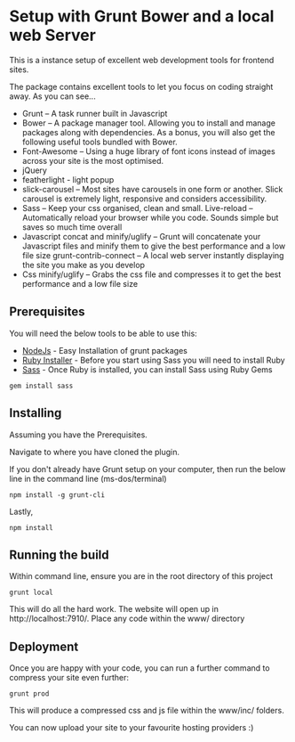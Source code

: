 # Setup with Grunt Bower and a local web Server

This is a instance setup of excellent web development tools for frontend sites. 

The package contains excellent tools to let you focus on coding straight away. As you can see...

* Grunt – A task runner built in Javascript
* Bower – A package manager tool. Allowing you to install and manage packages along with dependencies. As a bonus, you will also get the following useful tools bundled with Bower.
* Font-Awesome – Using a huge library of font icons instead of images across your site is the most optimised.
* jQuery
* featherlight - light popup
* slick-carousel – Most sites have carousels in one form or another. Slick carousel is extremely light, responsive and considers accessibility.
* Sass – Keep your css organised, clean and small.
Live-reload – Automatically reload your browser while you code. Sounds simple but saves so much time overall
* Javascript concat and minify/uglify – Grunt will concatenate your Javascript files and minify them to give the best performance and a low file size
grunt-contrib-connect – A local web server instantly displaying the site you make as you develop
* Css minify/uglify – Grabs the css file and compresses it to get the best performance and a low file size

## Prerequisites

You  will need the below tools to be able to use this:

* [NodeJs](https://nodejs.org/en/download/) - Easy Installation of grunt packages
* [Ruby Installer](https://www.ruby-lang.org/en/downloads/) - Before you start using Sass you will need to install Ruby
* [Sass](https://sass-lang.com/install) - Once Ruby is installed, you can install Sass using Ruby Gems
```
gem install sass
```

## Installing

Assuming you have the Prerequisites. 

Navigate to where you have cloned the plugin.

If you don't already have Grunt setup on your computer, then run the below line in the command line (ms-dos/terminal)
```
npm install -g grunt-cli
```
Lastly,
```
npm install
```

## Running the build

Within command line, ensure you are in the root directory of this project
```
grunt local
```

This will do all the hard work. The website will open up in http://localhost:7910/. 
Place any code within the www/ directory

## Deployment

Once you are happy with your code, you can run a further command to compress your site even further:
```
grunt prod
```

This will produce a compressed css and js file within the www/inc/ folders. 

You can now upload your site to your favourite hosting providers :)





